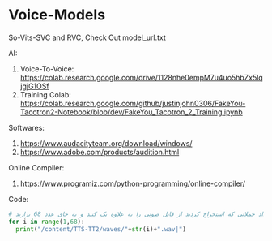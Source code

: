 # Voice-Models
So-Vits-SVC and RVC, Check Out model_url.txt

AI:

1. Voice-To-Voice: https://colab.research.google.com/drive/1128nhe0empM7u4uo5hbZx5lqjgjG1OSf
2. Training Colab: https://colab.research.google.com/github/justinjohn0306/FakeYou-Tacotron2-Notebook/blob/dev/FakeYou_Tacotron_2_Training.ipynb

Softwares: 

1. https://www.audacityteam.org/download/windows/
2. https://www.adobe.com/products/audition.html

Online Compiler:

1. https://www.programiz.com/python-programming/online-compiler/


Code:
```python
# این کد را در کامپایلر بالا اجرا کنید و به جای عدد 68 تعداد جملاتی که استخراج کردید از فایل صوتی را به علاوه یک کنید و به جای عدد 68 بزارید.
for i in range(1,68):
  print("/content/TTS-TT2/waves/"+str(i)+".wav|")
```

